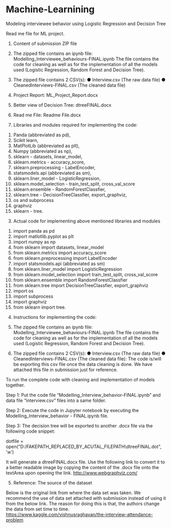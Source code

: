# Machine-Learnining
Modeling interviewee behavior using Logistic Regression and Decision Tree

Read me file for ML project.

1. Content of submission ZIP file

1.	The zipped file contains an ipynb file: Modelling_Interviewee_behaviours-FINAL.ipynb
The file contains the code for cleaning as well as for the implementation of all the models used (Logistic Regression, Random Forest and Decision Tree).

2.	The zipped file contains 2 CSV(s):
●	Interview.csv (The raw data file)
●	CleanedInterviews-FINAL.csv (The cleaned data file)

3.	Project Report: ML_Project_Report.docx

4.	Better view of Decision Tree: dtreeFINAL.docx

5.	Read me File: Readme File.docx

2. Libraries and modules required for implementing the code:
 
1) Panda (abbreviated as pd),
2) Scikit learn,
3) MatPlotLib (abbreviated as plt),
4) Numpy (abbreviated as np),
5) sklearn - datasets, linear_model,
6) sklearn.metrics - accuracy_score,
7) sklearn.preprocessing - LabelEncoder,
8) statsmodels.api (abbreviated as sm),
9) sklearn.liner_model - LogisticRegression,
10) sklearn.model_selection - train_test_split, cross_val_score
11) sklearn.ensemble - RandomForestClassfier,
12) sklearn.tree - DecisionTreeClassfier, export_graphviz,
13) os and subprocess
14) graphviz
15) sklearn - tree.
 
3. Actual code for implementing above mentioned libraries and modules
 
1) import panda as pd
2) import matlotlib.pyplot as plt
3) import numpy as np
4) from sklearn import datasets, linear_model
5) from sklearn.metrics import accuracy_score
6) from sklearn.preprocessing import LabelEncoder
7) import statsmodels.api (abbreviated as sm)
8) from sklearn.liner_model import LogisticRegression
9) from sklearn.model_selection import train_test_split, cross_val_score
10) from sklearn.ensemble import RandomForestClassfier
11) from sklearn.tree import DecisionTreeClassfier, export_graphviz
12) import os
13) import subprocess
14) import graphviz
15) from sklearn import tree.
 
4. Instructions for implementing the code:
 
6.	The zipped file contains an ipynb file: Modelling_Interviewee_behaviours-FINAL.ipynb
The file contains the code for cleaning as well as for the implementation of all the models used (Logistic Regression, Random Forest and Decision Tree).

1.	The zipped file contains 2 CSV(s):
●	Interview.csv (The raw data file)
●	CleanedInterviews-FINAL.csv (The cleaned data file): The code is/will be exporting this csv file once the data cleaning is done. We have attached this file in submission just for reference.

To run the complete code with cleaning and implementation of models together.

Step 1:
Put the code file “Modelling_Interview_behavior-FINAL.ipynb” and data file “interview.csv” files into a same folder.

Step 2:
Execute the code in Jupyter notebook by executing the Modelling_Interview_behavior - FINAL.ipynb file. 

Step 3:
The decision tree will be exported to another .docx file via the following code snippet: 

dotfile = open("D:/FAKEPATH_REPLACED_BY_ACUTAL_FILEPATH\dtreeFINAL.dot", 'w')

It will generate a dtreeFINAL.docx file. Use the following link to convert it to a better readable image by copying the content of the .docx file onto the textArea upon opening the link. http://www.webgraphviz.com/

5. Reference: The source of the dataset 

Below is the original link from where the data set was taken. We recommend the use of data set attached with submission instead of using it from the below link. The reason for doing this is that, the authors change the data from set time to time. 
https://www.kaggle.com/vishnusraghavan/the-interview-attendance-problem
